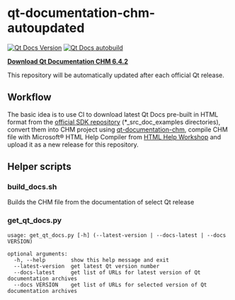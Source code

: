 # qt-documentation-chm-autoupdated
[![Qt Docs Version](https://img.shields.io/github/v/release/vzhd1701/qt-documentation-chm-autoupdated?color=%230F&label=Qt%20Docs)](https://github.com/vzhd1701/qt-documentation-chm-autoupdated/releases/latest)
[![Qt Docs autobuild](https://github.com/vzhd1701/qt-documentation-chm-autoupdated/actions/workflows/qt_autobuild.yml/badge.svg)](https://github.com/vzhd1701/qt-documentation-chm-autoupdated/actions/workflows/qt_autobuild.yml)

[**Download Qt Documentation CHM 6.4.2**](https://github.com/vzhd1701/qt-documentation-chm-autoupdated/releases/latest)

This repository will be automatically updated after each official Qt release.

## Workflow

The basic idea is to use CI to download latest Qt Docs pre-built in HTML format from the [official SDK repository](https://download.qt.io/online/qtsdkrepository/windows_x86/desktop/) (*_src_doc_examples directories), convert them into CHM project using [qt-documentation-chm](https://github.com/vzhd1701/qt-documentation-chm), compile CHM file with Microsoft® HTML Help Compiler from [HTML Help Workshop](https://docs.microsoft.com/en-us/previous-versions/windows/desktop/htmlhelp/microsoft-html-help-downloads) and upload it as a new release for this repository.

## Helper scripts

### build_docs.sh

Builds the CHM file from the documentation of select Qt release

### get_qt_docs.py

```
usage: get_qt_docs.py [-h] (--latest-version | --docs-latest | --docs VERSION)

optional arguments:
  -h, --help        show this help message and exit
  --latest-version  get latest Qt version number
  --docs-latest     get list of URLs for latest version of Qt documentation archives
  --docs VERSION    get list of URLs for selected version of Qt documentation archives
```
